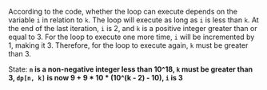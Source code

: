 According to the code, whether the loop can execute depends on the variable `i` in relation to `k`. The loop will execute as long as `i` is less than `k`. At the end of the last iteration, `i` is 2, and `k` is a positive integer greater than or equal to 3. For the loop to execute one more time, `i` will be incremented by 1, making it 3. Therefore, for the loop to execute again, `k` must be greater than 3.

State: **`n` is a non-negative integer less than 10^18, `k` must be greater than 3, `dp[n, k]` is now 9 + 9 * 10 * (10^(k - 2) - 10), `i` is 3**